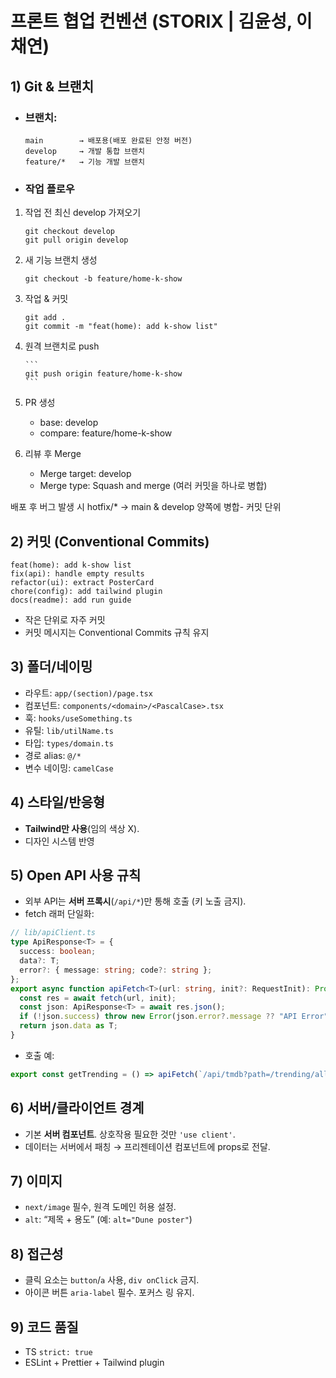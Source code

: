 # 프론트 협업 컨벤션 (STORIX | 김윤성, 이채연)

## 1) Git & 브랜치

- ### 브랜치:
  ```
  main        → 배포용(배포 완료된 안정 버전)
  develop     → 개발 통합 브랜치
  feature/*   → 기능 개발 브랜치
  ```
- ### 작업 플로우

1.  작업 전 최신 develop 가져오기

    ```
    git checkout develop
    git pull origin develop
    ```

2.  새 기능 브랜치 생성

    ```
    git checkout -b feature/home-k-show
    ```

3.  작업 & 커밋

    ```
    git add .
    git commit -m "feat(home): add k-show list"
    ```

4.  원격 브랜치로 push

        ```
        git push origin feature/home-k-show
        ```

5.  PR 생성

    - base: develop
    - compare: feature/home-k-show

6.  리뷰 후 Merge
    - Merge target: develop
    - Merge type: Squash and merge (여러 커밋을 하나로 병합)

배포 후 버그 발생 시 hotfix/\* → main & develop 양쪽에 병합- 커밋 단위

## 2) 커밋 (Conventional Commits)

```
feat(home): add k-show list
fix(api): handle empty results
refactor(ui): extract PosterCard
chore(config): add tailwind plugin
docs(readme): add run guide
```

- 작은 단위로 자주 커밋
- 커밋 메시지는 Conventional Commits 규칙 유지

## 3) 폴더/네이밍

- 라우트: `app/(section)/page.tsx`
- 컴포넌트: `components/<domain>/<PascalCase>.tsx`
- 훅: `hooks/useSomething.ts`
- 유틸: `lib/utilName.ts`
- 타입: `types/domain.ts`
- 경로 alias: `@/*`
- 변수 네이밍: `camelCase`

## 4) 스타일/반응형

- **Tailwind만 사용**(임의 색상 X).
- 디자인 시스템 반영

## 5) Open API 사용 규칙

- 외부 API는 **서버 프록시**(`/api/*`)만 통해 호출 (키 노출 금지).
- fetch 래퍼 단일화:

```ts
// lib/apiClient.ts
type ApiResponse<T> = {
  success: boolean;
  data?: T;
  error?: { message: string; code?: string };
};
export async function apiFetch<T>(url: string, init?: RequestInit): Promise<T> {
  const res = await fetch(url, init);
  const json: ApiResponse<T> = await res.json();
  if (!json.success) throw new Error(json.error?.message ?? "API Error");
  return json.data as T;
}
```

- 호출 예:

```ts
export const getTrending = () => apiFetch(`/api/tmdb?path=/trending/all/day`);
```

## 6) 서버/클라이언트 경계

- 기본 **서버 컴포넌트**. 상호작용 필요한 것만 `'use client'`.
- 데이터는 서버에서 패칭 → 프리젠테이션 컴포넌트에 props로 전달.

## 7) 이미지

- `next/image` 필수, 원격 도메인 허용 설정.
- `alt`: “제목 + 용도” (예: `alt="Dune poster"`)

## 8) 접근성

- 클릭 요소는 `button`/`a` 사용, `div onClick` 금지.
- 아이콘 버튼 `aria-label` 필수. 포커스 링 유지.

## 9) 코드 품질

- TS `strict: true`
- ESLint + Prettier + Tailwind plugin
